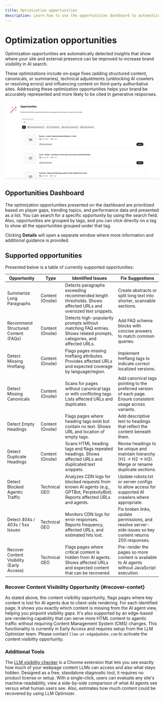 ```yaml
---
title: Optimization opportunities
description: Learn how to use the opportunities dashboard to automatically detect how your site can be improved in order to increase brand visibility.
---
```


# Optimization opportunities

Optimization opportunities are automatically detected insights that show where your site and external presence can be improved to increase brand visibility in AI search.

These optimizations include on-page fixes (adding structured content, canonicals, or summaries), technical adjustments (unblocking AI crawlers or resolving errors) and influencing content on third-party authoritative sites. Addressing these optimization opportunities helps your brand be accurately represented and more likely to be cited in generative responses.

![Optimization opportunities](/help/dashboards/assets/oport.png)

## Opportunities Dashboard

The optimization opportunities presented on the dashboard are prioritized based on player gaps, trending topics, and performance data and presented as a list. You can search for a specific opportunity by using the search field. Also, opportunities are grouped by tags, and you can click directly on a tag to show all the  opportunities grouped under that tag.

Clicking **Details** will open a separate window where more information and additional guidance is provided.

## Supported opportunities

Presented below is a table of currently supported opportunities:

| Opportunity | Type | Identified Issues | Fix Suggestions |
|---------|----------|----------|----------|
|Summarize Long Paragraphs | Content (Onsite) | Detects paragraphs exceeding recommended length thresholds. Shows affected URLs and oversized text snippets. | Create abstracts or split long text into shorter, scannable sections. |
| Recommend Structured Content (FAQs)| Content (Onsite) | Detects high-popularity prompts without matching FAQ entries. Shows related prompts, categories, and affected URLs. | Add FAQ schema blocks with concise answers to match common queries. |
| Detect Missing Hreflang | Content (Onsite)| Flags pages missing hreflang attributes. Provides affected URLs and expected coverage by language/region.| Implement hreflang tags to indicate correct localized versions. |
| Detect Missing Canonicals | Content (Onsite) | Scans for pages without canonical tags or with conflicting tags. Lists affected URLs and duplicates. | Add canonical tags pointing to the preferred version of each page. Ensure consistent usage across variants. |
| Detect Empty Headings | Content (Onsite) | Flags pages where heading tags exist but contain no text. Shows URL and location of empty tags. | Add descriptive text to headings that reflect the content beneath them. |
| Detect Duplicate Headings | Content (Onsite) | Scans HTML heading tags and flags repeated headings. Shows affected URLs and duplicated text snippets. | Revise headings to be unique and maintain hierarchy (H1 → H2 → H3). Merge or rename duplicate sections. |
| Detect Blocked Agentic Traffic | Technical GEO | Analyzes CDN logs for blocked requests from known AI agents (e.g., GPTBot, PerplexityBot). Reports affected URLs and agents. | Update robots.txt or server configs to allow access for supported AI crawlers where appropriate. |
| Detect 404s / 403s / 5xx Issues | Technical GEO | Monitors CDN logs for error responses. Reports frequency, affected URLs, and estimated hits lost. | Fix broken links, update permissions, and resolve server-side issues so key content returns 200 responses. |
| Recover Content Visibility (Early Access) | Technical GEO | Flags pages where critical content is hidden from AI agents. Shows affected URLs and expected content that can be recovered. | Pre-render the pages so more content is available to AI agents without JavaScript execution. |

### Recover Content Visibility Opportunity {#recover-contet}

As stated above, the content visibility opportunity, flags pages where key content is lost for AI agents due to client-side rendering. For each identified page, it shows you exactly which content is missing from the AI agent view, helping you pinpoint visibility gaps. It's also supported by an edge-based pre-rendering capability that can serve more HTML content to agentic traffic without requiring Content Management System (CMS) changes. This functionality is currently in Early Access and requires setup from the LLM Optimizer team. Please contact `llmo-at-edge@adobe.com` to activate the content visibility opportunity.

### Additional Tools

The [LLM visibility checker](https://chromewebstore.google.com/detail/is-your-webpage-citable/jbjngahjjdgonbeinjlepfamjdmdcbcc) is a Chrome extension that lets you see exactly how much of your webpage content LLMs can access and also what stays hidden. Designed as a free, standalone diagnostic tool, it requires no product license or setup. With a single-click, users can evaluate any site's machine-readability, view a side-by-side comparison of what AI agents see versus what human users see. Also, estimates how much content could be recovered by using LLM Optimizer.
